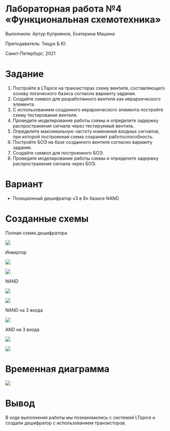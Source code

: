 # Лабораторная работа №4 &laquo;Функциональная схемотехника&raquo;

Выполнили: Артур Куприянов, Екатерина Машина

Преподаватель: Тищук Б.Ю.

Санкт-Петербург, 2021

Задание
=======

1. Постройте в LTspice на транзисторах схему вентиля, составляющего основу логического базиса согласно варианту задания.
2. Создайте символ для разработанного вентиля как иерархического элемента.
3. С использованием созданного иерархического элемента постройте схему тестирования вентиля.
4. Проведите моделирование работы схемы и определите задержку распространения сигнала через тестируемый вентиль.
5. Определите максимальную частоту изменения входных сигналов, при которой
построенная схема сохраняет работоспособность.
6. Постройте БОЭ на базе созданного вентиля согласно варианту задания.
7. Создайте символ для построенного БОЭ.
8. Проведите моделирование работы схемы и определите задержку распространения сигнала через БОЭ.


Вариант
=======

* Позиционный дешифратор «3 в 8»  базисе NAND

Созданные схемы
===================
Полная схема дешифратора

![](./images/all.png)

Инвертор

![](./images/not.png)

![](./images/not_i.png)

NAND

![](./images/nand.png)

![](./images/nand_i.png)

NAND на 3 входа

![](./images/nand3.png)

AND на 3 входа

![](./images/and3.png)

![](./images/and3_i.png)

Временная диаграмма
===================
![](./images/time.png)

Вывод
=====

В ходе выполнения работы мы познакомились с системой LTspice и создали дешифратор с использованием транзисторов.